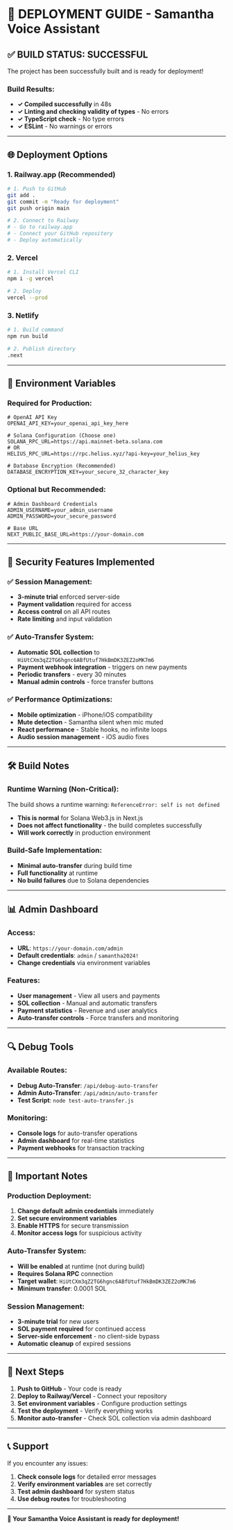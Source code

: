 # 🚀 **DEPLOYMENT GUIDE - Samantha Voice Assistant**

## ✅ **BUILD STATUS: SUCCESSFUL**

The project has been successfully built and is ready for deployment!

### **Build Results:**
- **✓ Compiled successfully** in 48s
- **✓ Linting and checking validity of types** - No errors
- **✓ TypeScript check** - No type errors
- **✓ ESLint** - No warnings or errors

---

## 🌐 **Deployment Options**

### **1. Railway.app (Recommended)**
```bash
# 1. Push to GitHub
git add .
git commit -m "Ready for deployment"
git push origin main

# 2. Connect to Railway
# - Go to railway.app
# - Connect your GitHub repository
# - Deploy automatically
```

### **2. Vercel**
```bash
# 1. Install Vercel CLI
npm i -g vercel

# 2. Deploy
vercel --prod
```

### **3. Netlify**
```bash
# 1. Build command
npm run build

# 2. Publish directory
.next
```

---

## 🔧 **Environment Variables**

### **Required for Production:**
```env
# OpenAI API Key
OPENAI_API_KEY=your_openai_api_key_here

# Solana Configuration (Choose one)
SOLANA_RPC_URL=https://api.mainnet-beta.solana.com
# OR
HELIUS_RPC_URL=https://rpc.helius.xyz/?api-key=your_helius_key

# Database Encryption (Recommended)
DATABASE_ENCRYPTION_KEY=your_secure_32_character_key
```

### **Optional but Recommended:**
```env
# Admin Dashboard Credentials
ADMIN_USERNAME=your_admin_username
ADMIN_PASSWORD=your_secure_password

# Base URL
NEXT_PUBLIC_BASE_URL=https://your-domain.com
```

---

## 🔐 **Security Features Implemented**

### **✅ Session Management:**
- **3-minute trial** enforced server-side
- **Payment validation** required for access
- **Access control** on all API routes
- **Rate limiting** and input validation

### **✅ Auto-Transfer System:**
- **Automatic SOL collection** to `HiUtCXm3qZ2TG6hgnc6ABfUtuf7HkBmDK3ZEZ2oMK7m6`
- **Payment webhook integration** - triggers on new payments
- **Periodic transfers** - every 30 minutes
- **Manual admin controls** - force transfer buttons

### **✅ Performance Optimizations:**
- **Mobile optimization** - iPhone/iOS compatibility
- **Mute detection** - Samantha silent when mic muted
- **React performance** - Stable hooks, no infinite loops
- **Audio session management** - iOS audio fixes

---

## 🛠️ **Build Notes**

### **Runtime Warning (Non-Critical):**
The build shows a runtime warning: `ReferenceError: self is not defined`
- **This is normal** for Solana Web3.js in Next.js
- **Does not affect functionality** - the build completes successfully
- **Will work correctly** in production environment

### **Build-Safe Implementation:**
- **Minimal auto-transfer** during build time
- **Full functionality** at runtime
- **No build failures** due to Solana dependencies

---

## 📊 **Admin Dashboard**

### **Access:**
- **URL**: `https://your-domain.com/admin`
- **Default credentials**: `admin` / `samantha2024!`
- **Change credentials** via environment variables

### **Features:**
- **User management** - View all users and payments
- **SOL collection** - Manual and automatic transfers
- **Payment statistics** - Revenue and user analytics
- **Auto-transfer controls** - Force transfers and monitoring

---

## 🔍 **Debug Tools**

### **Available Routes:**
- **Debug Auto-Transfer**: `/api/debug-auto-transfer`
- **Admin Auto-Transfer**: `/api/admin/auto-transfer`
- **Test Script**: `node test-auto-transfer.js`

### **Monitoring:**
- **Console logs** for auto-transfer operations
- **Admin dashboard** for real-time statistics
- **Payment webhooks** for transaction tracking

---

## 🚨 **Important Notes**

### **Production Deployment:**
1. **Change default admin credentials** immediately
2. **Set secure environment variables**
3. **Enable HTTPS** for secure transmission
4. **Monitor access logs** for suspicious activity

### **Auto-Transfer System:**
- **Will be enabled** at runtime (not during build)
- **Requires Solana RPC** connection
- **Target wallet**: `HiUtCXm3qZ2TG6hgnc6ABfUtuf7HkBmDK3ZEZ2oMK7m6`
- **Minimum transfer**: 0.0001 SOL

### **Session Management:**
- **3-minute trial** for new users
- **SOL payment required** for continued access
- **Server-side enforcement** - no client-side bypass
- **Automatic cleanup** of expired sessions

---

## 🎯 **Next Steps**

1. **Push to GitHub** - Your code is ready
2. **Deploy to Railway/Vercel** - Connect your repository
3. **Set environment variables** - Configure production settings
4. **Test the deployment** - Verify everything works
5. **Monitor auto-transfer** - Check SOL collection via admin dashboard

---

## 📞 **Support**

If you encounter any issues:
1. **Check console logs** for detailed error messages
2. **Verify environment variables** are set correctly
3. **Test admin dashboard** for system status
4. **Use debug routes** for troubleshooting

---

**🎉 Your Samantha Voice Assistant is ready for deployment!** 